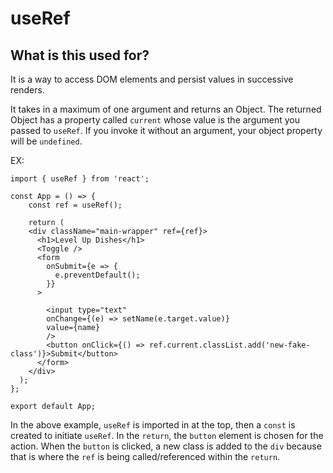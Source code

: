 # useRef

## What is this used for?

It is a way to access DOM elements and persist values in successive renders.

It takes in a maximum of one argument and returns an Object. The returned Object has a property called `current` whose value is the argument you passed to `useRef`. If you invoke it without an argument, your object property will be `undefined`.

EX:

```
import { useRef } from 'react';

const App = () => {
    const ref = useRef();

    return (
    <div className="main-wrapper" ref={ref}>
      <h1>Level Up Dishes</h1>
      <Toggle />
      <form 
        onSubmit={e => {
          e.preventDefault();
        }}
      >

        <input type="text"
        onChange={(e) => setName(e.target.value)}
        value={name}
        />
        <button onClick={() => ref.current.classList.add('new-fake-class')}>Submit</button>
      </form>
    </div>
  );
};

export default App;
```

In the above example, `useRef` is imported in at the top, then a `const` is created to initiate `useRef`. In the `return`, the `button` element is chosen for the action. When the `button` is clicked, a new class is added to the `div` because that is where the `ref` is being called/referenced within the `return`.